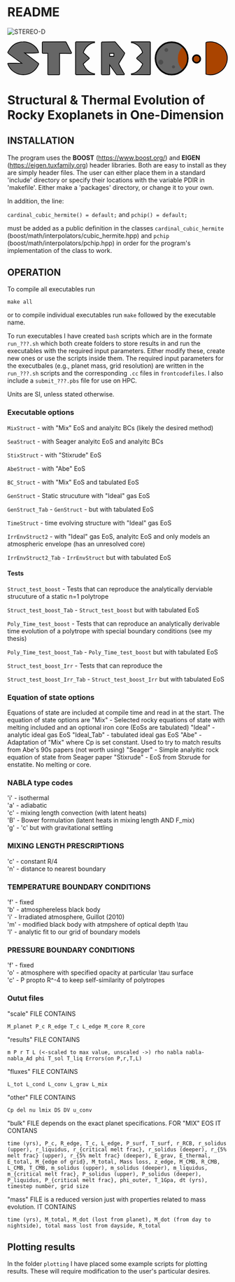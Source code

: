 # README
![STEREO-D](https://github.com/alfredcurry/STEREO_D/assets/75268862/de424b24-61f4-4979-9a12-bc900b943d53)<?xml version="1.0" encoding="UTF-8" standalone="no"?>
<!-- Created with Inkscape (http://www.inkscape.org/) -->

<svg
   width="589.34973mm"
   height="90.756973mm"
   viewBox="0 0 589.34973 90.756976"
   version="1.1"
   id="svg1"
   xml:space="preserve"
   inkscape:version="1.3.2 (091e20e, 2023-11-25)"
   sodipodi:docname="STEREO-D-full.svg"
   xmlns:inkscape="http://www.inkscape.org/namespaces/inkscape"
   xmlns:sodipodi="http://sodipodi.sourceforge.net/DTD/sodipodi-0.dtd"
   xmlns="http://www.w3.org/2000/svg"
   xmlns:svg="http://www.w3.org/2000/svg">
  <clipPath
       clipPathUnits="userSpaceOnUse"
       id="clipPath14"><path
         id="path15"
         style="fill:#ff0000;fill-opacity:1;fill-rule:nonzero;stroke:none;stroke-width:0.264583"
         d="M 22.387264,15.463139 V 136.31674 H 136.69657 V 95.16215 c -1.55043,0.278898 -3.51937,-0.888388 -4.51704,-3.856095 -0.13481,-0.401008 -0.27454,-0.800119 -0.41858,-1.197859 -1.37834,1.365345 -2.81289,2.629593 -4.30051,3.681944 -0.7391,0.522841 -1.5538,0.930294 -2.33061,1.395265 -1.1435,0.09869 -2.34867,0.680074 -3.43028,0.296105 -4.72825,-1.678498 -2.58653,-7.254568 -1.71411,-10.503752 0.22892,-0.776763 0.45956,-1.554662 0.69557,-2.331124 l -0.26459,-0.315741 c -5.53372,-6.43365 -10.98203,-13.001961 -17.26458,-18.728573 -1.1093,-0.902256 -1.58815,-1.340866 -2.66908,-2.083078 -0.30041,-0.206264 -1.021199,-0.239453 -0.920361,-0.589627 1.378261,-4.78613 1.266541,-6.198192 2.247921,-6.0818 0.32712,0.0388 0.77612,0.247471 1.44178,0.557589 2.04266,1.177972 4.12807,2.298694 6.2668,3.291271 6.23139,2.650495 12.60557,5.000934 19.26807,6.323647 0.37019,0.0668 0.74245,0.125336 1.11311,0.190685 1.28629,-0.560109 2.61254,-0.896744 4.07107,-0.877982 0.61496,0.0079 1.25313,0.07764 1.92133,0.217556 0.27257,0.08038 0.53747,0.171593 0.80409,0.260451 V 15.463139 Z m 77.623166,45.627705 c 0.17395,0.242832 0.33396,0.313354 0.48835,0.273886 -0.16256,-0.09165 -0.32598,-0.182004 -0.48835,-0.273886 z m 17.21704,7.572148 c 2.09092,2.339319 4.13474,4.721029 6.17585,7.101377 0.5509,-0.992757 1.2428,-2.003539 1.97301,-2.404507 0.0508,-0.02792 0.1046,-0.04841 0.15658,-0.07338 -0.95592,-0.49536 -1.49013,-1.47338 -1.38907,-2.609659 -2.3335,-0.577207 -4.639,-1.251508 -6.91637,-2.013831 z m 13.75213,3.363619 c -0.18304,0.127825 -0.36656,0.256328 -0.54725,0.381373 -0.32927,0.227864 -0.6521,0.42028 -0.96738,0.580842 0.38325,0.16905 0.76155,0.34634 1.10897,0.577742 1.25873,0.838369 2.2321,2.93302 3.04529,4.573365 1.05336,-1.381805 2.23299,-2.706108 3.07734,-4.233333 v -1.066086 c -1.91217,-0.216101 -3.81648,-0.503865 -5.71697,-0.813903 z m -4.9754,6.224426 c 0.0816,0.06615 0.16654,0.127926 0.24959,0.192238 -0.0201,-0.02342 -0.0381,-0.04858 -0.0589,-0.07132 -0.0509,-0.05545 -0.24918,-0.168301 -0.19068,-0.120922 z m 10.69237,6.413045 c -0.009,0.01029 -0.0171,0.02019 -0.0259,0.03049 0.009,0.02111 0.017,0.04245 0.0259,0.06356 z m -11.46184,6.295223 c -0.01,0.201441 -0.005,0.402532 0.0191,0.604099 0.0122,0.102574 0.19195,-0.180739 0.14625,-0.27337 -0.0734,-0.148764 -0.10426,-0.206325 -0.16537,-0.330729 z" /></clipPath></defs><g
     inkscape:label="Layer 1"
     inkscape:groupmode="layer"
     id="layer1"
     transform="translate(-3.1363455,-13.39259)"><path
       id="path1"
       style="fill:#aa4400;stroke:#000000;stroke-width:3.91672;stroke-linejoin:bevel;stroke-dasharray:none;stroke-opacity:1;paint-order:stroke fill markers"
       d="m 542.3288,15.58846 a 45.067957,43.080685 0 0 0 -6.99047,1.044362 V 100.43257 A 45.067957,43.080685 0 0 0 568.72048,95.470992 45.067957,43.080685 0 0 0 584.65878,37.283577 45.067957,43.080685 0 0 0 542.3288,15.58846 Z" /><path
       d="m 186.74168,15.478937 v 85.891633 l 50.61281,-0.19017 c -15.84911,-1.591927 -27.05367,-14.316563 -32.44246,-27.755643 -0.22117,-0.55158 16.84469,-15 16.84469,-15 l -16.60072,-15 c 4.97985,-16.23101 18.89464,-27.11284 32.19849,-27.94582 z"
       style="fill:#666666;stroke:#000000;stroke-width:4.10837;stroke-linejoin:bevel;stroke-dasharray:none;paint-order:stroke fill markers"
       id="path3"
       sodipodi:nodetypes="cccscccc" /><path
       d="m 384.66795,15.446775 v 85.891635 l -50.61281,-0.19017 c 15.84911,-1.591929 27.05367,-14.316565 32.44246,-27.755645 0.22117,-0.55158 -16.84469,-15 -16.84469,-15 l 16.60072,-15 c -4.97985,-16.23101 -18.89464,-27.11284 -32.19849,-27.94582 z"
       style="fill:#666666;stroke:#000000;stroke-width:4.10837;stroke-linejoin:bevel;stroke-dasharray:none;paint-order:stroke fill markers"
       id="path3-1"
       sodipodi:nodetypes="cccscccc" /><g
       inkscape:label="Layer 1"
       id="layer1-2"
       transform="translate(394.27928,11.308989)"><ellipse
         style="fill:#666666;stroke:none;stroke-width:3.37519;stroke-linejoin:bevel;paint-order:stroke fill markers"
         id="path1-9"
         cx="48.409184"
         cy="47.528168"
         rx="43.312408"
         ry="43.312405" /><path
         id="path1-2"
         style="fill:#aa4400;stroke:#734538;stroke-width:0;stroke-linejoin:bevel;stroke-dasharray:none;stroke-opacity:1;paint-order:stroke fill markers"
         d="m 78.417314,16.322838 a 43.312408,43.312405 0 0 0 -13.45241,31.23685 43.312408,43.312405 0 0 0 13.38937,31.17381 43.312408,43.312405 0 0 0 13.38936,-31.17381 43.312408,43.312405 0 0 0 -13.32632,-31.23685 z" /><circle
         style="fill:#4d4d4d;stroke:#734538;stroke-width:0;stroke-linejoin:bevel;stroke-dasharray:none;stroke-opacity:1;paint-order:stroke fill markers"
         id="path2"
         cx="34.15596"
         cy="24.941164"
         r="5" /><circle
         style="fill:#4d4d4d;stroke:#734538;stroke-width:0;stroke-linejoin:bevel;stroke-dasharray:none;stroke-opacity:1;paint-order:stroke fill markers"
         id="path2-1"
         cx="19.337656"
         cy="57.522263"
         inkscape:transform-center-y="-37.09862"
         r="6.5" /><circle
         style="fill:#4d4d4d;stroke:#734538;stroke-width:0;stroke-linejoin:bevel;stroke-dasharray:none;stroke-opacity:1;paint-order:stroke fill markers"
         id="path2-9"
         cx="53.229145"
         cy="70.022263"
         inkscape:transform-center-x="15.131458"
         inkscape:transform-center-y="-5.3092837"
         r="4" /><ellipse
         style="fill:none;stroke:#000000;stroke-width:4;stroke-linejoin:bevel;stroke-dasharray:none;paint-order:stroke fill markers"
         id="path1-9-8"
         cx="48.409184"
         cy="47.528168"
         rx="43.312408"
         ry="43.312405"
         inkscape:transform-center-x="35.150731"
         inkscape:transform-center-y="-27.599833"
         inkscape:label="path1-9-8" /><ellipse
         style="fill:none;stroke-width:4;stroke-dasharray:none"
         id="path4"
         cx="-287.67322"
         cy="52.654007"
         rx="130.75111"
         ry="89.163612" /></g><path
       id="path1-7"
       style="fill:#666666;stroke:#000000;stroke-width:3.90535;stroke-linejoin:bevel;paint-order:stroke fill markers"
       d="m 291.08116,15.47726 -35.16267,0.438731 v 85.656089 h 20.03134 l 1.9e-4,-28.551794 20.03168,28.551794 h 20.03134 C 314.24553,99.664428 300.36772,75.254037 300.44629,73.020105 300.55647,69.887897 315.7864,49.437372 316.01309,44.468048 312.39148,40.846724 300.2134,25.921231 291.08116,15.47726 Z m -15.13114,28.990788 h 13.0205 V 53.9854 h -13.0205 z"
       sodipodi:nodetypes="cccccccsccccccc" /><path
       d="m 45.629735,15.551741 c -17.699946,1.6e-4 -31.458412,9.01262 -40.4380877,27.47338 -0.708191,1.45593 39.6644177,28.943315 39.8822677,29.999995 0,0 -39.9421067,-0.608 -39.7353167,0 6.1141587,17.97665 23.9544977,28.503214 40.2914067,28.503344 20.025288,-0.007 33.939228,-12.274654 40.570698,-28.503344 L 46.040935,43.025121 c 0.49632,0.86124 39.477028,0.45797 39.599758,0 -3.86409,-15.91778 -23.25422,-28.18099 -40.010958,-27.47338 z"
       style="fill:#666666;stroke:#000000;stroke-width:3.99492;stroke-linejoin:bevel;paint-order:stroke fill markers"
       id="path57"
       sodipodi:nodetypes="cscsccccc"
       inkscape:label="path57" /><path
       style="fill:#666666;fill-opacity:1;stroke:#000000;stroke-width:3.88376;stroke-linejoin:bevel;stroke-dasharray:none;paint-order:stroke fill markers"
       d="m 159.23357,15.466626 15.05245,29.16901 -32.32499,-0.36111 V 101.58288 H 112.35096 V 44.274526 H 97.545922 v -28.65417 z"
       id="path3-2"
       sodipodi:nodetypes="ccccccccc" /><ellipse
       style="fill:#aa4400;stroke:#000000;stroke-width:4;stroke-dasharray:none;stroke-opacity:1"
       id="path1-7-9"
       cx="509.31354"
       cy="60.172874"
       rx="10.170671"
       ry="10.170673" /></g></svg>


# Structural & Thermal Evolution of Rocky Exoplanets in One-Dimension

## INSTALLATION

The program uses the **BOOST** (https://www.boost.org/) and **EIGEN** (https://eigen.tuxfamily.org) header libraries. Both are easy to install as they are simply header files. The user can either place them in a standard 'include' directory or specify their locations with the variable PDIR in 'makefile'. Either make a 'packages' directory, or change it to your own.

In addition, the line:

`cardinal_cubic_hermite() = default;` and `pchip() = default;`

must be added as a public definition in the classes `cardinal_cubic_hermite` (boost/math/interpolators/cubic_hermite.hpp) and `pchip` (boost/math/interpolators/pchip.hpp) in order for the program's implementation of the class to work.

## OPERATION
To compile all executables run 

`make all`

or to compile individual executables run `make` followed by the executable name.

To run executables I have created `bash` scripts which are in the formate `run_???.sh` which both create folders to store results in and run the executables with the required input parameters. Either modify these, create new ones or use the scripts inside them. The required input parameters for the executbales (e.g., planet mass, grid resolution) are written in the `run_???.sh` scripts and the corresponding `.cc` files in `frontcodefiles`. I also include a `submit_???.pbs` file for use on HPC.

Units are SI, unless stated otherwise.

### Executable options
`MixStruct` - with "Mix" EoS and analyitc BCs (likely the desired method)

`SeaStruct` - with Seager analyitc EoS and analyitc BCs

`StixStruct` - with "Stixrude" EoS

`AbeStruct` - with "Abe" EoS

`BC_Struct` - with "Mix" EoS and tabulated EoS

`GenStruct` - Static strucuture with "Ideal" gas EoS

`GenStruct_Tab` - `GenStruct` - but with tabulated EoS

`TimeStruct` - time evolving structure with "Ideal" gas EoS

`IrrEnvStruct2` - with "Ideal" gas EoS, analyitc EoS and only models an atmospheric envelope (has an unresolved core)

`IrrEnvStruct2_Tab` - `IrrEnvStruct` but with tabulated EoS

#### Tests

`Struct_test_boost` - Tests that can reproduce the analytically derviable strucuture of a static n=1 polytrope

`Struct_test_boost_Tab` - `Struct_test_boost` but with tabulated EoS

`Poly_Time_test_boost` - Tests that can reproduce an analytically derivable time evolution of a polytrope with special boundary conditions (see my thesis)

`Poly_Time_test_boost_Tab` - `Poly_Time_test_boost` but with tabulated EoS

`Struct_test_boost_Irr` - Tests that can reproduce the 

`Struct_test_boost_Irr_Tab` - `Struct_test_boost_Irr` but with tabulated EoS


### Equation of state options
Equations of state are included at compile time and read in at the start. The equation of state options are 
"Mix" - Selected rocky equations of state with melting included and an optional iron core (EoSs are tabulated)
"Ideal" - analytic ideal gas EoS
"Ideal_Tab" - tabulated ideal gas EoS
"Abe" - Adaptation of "Mix" where Cp is set constant. Used to try to match results from Abe's 90s papers (not worth using)
"Seager" - Simple analyitic rock equation of state from Seager paper
"Stixrude" - EoS from Stxrude for enstatite. No melting or core.

### NABLA type codes

'i' - isothermal  
'a' - adiabatic  
'c' - mixing length convection (with latent heats)  
'B' - Bower formulation (latent heats in mixing length AND F_mix)  
'g' - 'c' but with gravitational settling

### MIXING LENGTH PRESCRIPTIONS 

'c' - constant R/4  
'n' - distance to nearest boundary 

### TEMPERATURE BOUNDARY CONDITIONS

'f' - fixed  
'b' - atmosphereless black body  
'i' - Irradiated atmosphere, Guillot (2010)  
'm' - modified black body with atmpshere of optical depth \tau  
'l' - analytic fit to our grid of boundary models

### PRESSURE BOUNDARY CONDITIONS

'f' - fixed  
'o' - atmosphere with specified opacity at particular \tau surface  
'c' - P propto R^-4 to keep self-similarity of polytropes  

### Outut files

"scale" FILE CONTAINS

`M_planet P_c R_edge T_c L_edge M_core R_core`

"results" FILE CONTAINS

`m P r T L (<-scaled to max value, unscaled ->) rho nabla nabla-nabla_Ad phi T_sol T_liq Errors(on P,r,T,L)`

"fluxes" FILE CONTAINS

`L_tot L_cond L_conv L_grav L_mix`

"other" FILE CONTAINS

`Cp del nu lmix DS DV u_conv`

"bulk" FILE depends on the exact planet specifications. 
FOR "MIX" EOS IT CONTANS

`time (yrs), P_c, R_edge, T_c, L_edge, P_surf, T_surf, r_RCB, r_solidus (upper), r_liquidus, r_{critical melt frac}, r_solidus (deeper), r_{5% melt frac} (upper), r_{5% melt frac} (deeper), E_grav, E_thermal, E_total, M_{edge of grid}, M_total, Mass loss, z_edge, M_CMB, R_CMB, L_CMB, T_CMB, m_solidus (upper), m_solidus (deeper), m_liquidus, m_{critical melt frac}, P_solidus (upper), P_solidus (deeper), P_liquidus, P_{critical melt frac}, phi_outer, T_1Gpa, dt (yrs), timestep number, grid size`

"mass" FILE is a reduced version just with properties related to mass evolution. 
IT CONTAINS

`time (yrs), M_total, M_dot (lost from planet), M_dot (from day to nightside), total mass lost from dayside, R_total`

## Plotting results
In the folder `plotting` I have placed some example scripts for plotting results. These will require modification to the user's particular desires.
